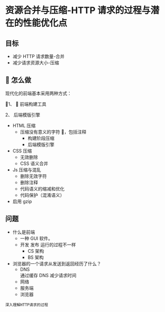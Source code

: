 # 资源合并与压缩-HTTP 请求的过程与潜在的性能优化点

## 目标

* 减少 HTTP 请求数量-合并
* 减少请求资源大小-压缩

##  怎么做

现代化的前端基本采用两种方式：

1、  前端构建工具

2、 后端模版引擎

* HTML 压缩
  * 压缩没有意义的字符 ，包括注释
    * 构建阶段压缩
    * 后端模版引擎
* CSS 压缩
  * 无效删除
  * CSS 语义合并
* Js 压缩与混乱
  * 删除无效字符
  * 删除注释
  * 代码语义的缩减和优化
  * 代码保护（混淆语义）
* 启用 gzip

## 问题

* 什么是前端
  * 一种 GUI 软件。
  * 开发 发布 运行的过程不一样
    * CS 架构
    * BS 架构
* 浏览器的一个请求从发送到返回经历了什么？
  * DNS  
    通过缓存 DNS 减少请求时间
  * 网络
  * 服务端
  * 浏览器

`深入理解HTTP请求的过程`
